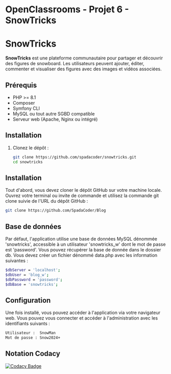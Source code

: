 # OpenClassrooms - Projet 6 - SnowTricks

# SnowTricks

**SnowTricks** est une plateforme communautaire pour partager et découvrir des figures de snowboard. Les utilisateurs peuvent ajouter, éditer, commenter et visualiser des figures avec des images et vidéos associées.

## Prérequis

- PHP >= 8.1
- Composer
- Symfony CLI
- MySQL ou tout autre SGBD compatible
- Serveur web (Apache, Nginx ou intégré)

## Installation

1. Clonez le dépôt :
   ```bash
   git clone https://github.com/spadacoder/snowtricks.git
   cd snowtricks


## Installation
Tout d'abord, vous devez cloner le dépôt GitHub sur votre machine locale.
Ouvrez votre terminal ou invite de commande et utilisez la commande git clone suivie de l'URL du dépôt GitHub :
```bash
git clone https://github.com/SpadaCoder/Blog
```

## Base de données
Par défaut, l'application utilise une base de données MySQL dénommée 'snowtricks', accessible à un utilisateur 'snowtricks_w' dont le mot de passe est 'password'.
Vous pouvez récupérer la base de donnée dans le dossier db.
Vous devez créer un fichier dénommé data.php avec les information suivantes :
```bash
$dbServer = 'localhost';
$dbUser = 'blog_w';
$dbPassword = 'password';
$dbBase = 'snowtricks';
```

## Configuration
Une fois installé, vous pouvez accéder à l'application via votre navigateur web.
Vous pouvez vous connecter et accéder à l'administration avec les identifiants suivants :

```bash
Utilisateur :  SnowMan
Mot de passe : Snow2024+
```

## Notation Codacy
[![Codacy Badge](https://app.codacy.com/project/badge/Grade/eaa5205525b7415b90d70f6ac1de788b)](https://app.codacy.com/gh/SpadaCoder/snowtricks/dashboard?utm_source=gh&utm_medium=referral&utm_content=&utm_campaign=Badge_grade)
